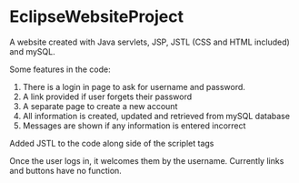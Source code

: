 # EclipseWebsiteProject

A website created with Java servlets, JSP, JSTL (CSS and HTML included) and mySQL.

Some features in the code:

1. There is a login in page to ask for username and password.
2. A link provided if user forgets their password
3. A separate page to create a new account 
4. All information is created, updated and retrieved from mySQL database
5. Messages are shown if any information is entered incorrect


Added JSTL to the code along side of the scriplet tags

Once the user logs in, it welcomes them by the username. Currently links and buttons have no function.
